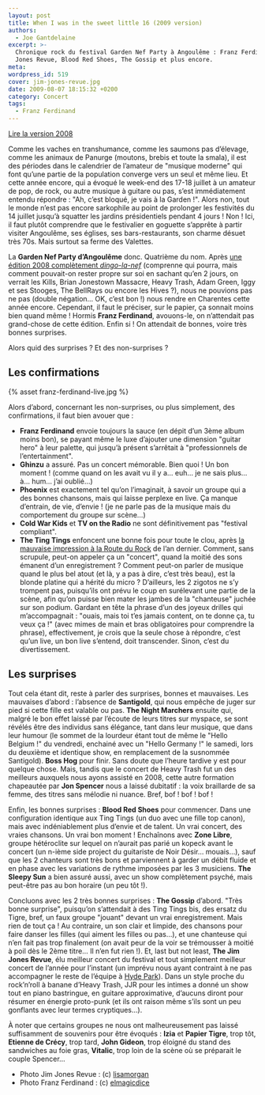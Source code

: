 ```yaml
---
layout: post
title: When I was in the sweet little 16 (2009 version)
authors:
  - Joe Gantdelaine
excerpt: >-
  Chronique rock du festival Garden Nef Party à Angoulême : Franz Ferdinand, Jim
  Jones Revue, Blood Red Shoes, The Gossip et plus encore.
meta:
wordpress_id: 519
cover: jim-jones-revue.jpg
date: 2009-08-07 18:15:32 +0200
category: Concert
tags:
  - Franz Ferdinand
---
```


[Lire la version 2008][1]

Comme les vaches en transhumance, comme les saumons pas d’élevage, comme les
animaux de Panurge (moutons, brebis et toute la smala), il est des périodes dans
le calendrier de l’amateur de "musique moderne" qui font qu’une partie de la
population converge vers un seul et même lieu. Et cette année encore, qui a
évoqué le week-end des 17-18 juillet à un amateur de pop, de rock, ou autre
musique à guitare ou pas, s’est immédiatement entendu répondre : "Ah, c’est
bloqué, je vais à la Garden !". Alors non, tout le monde n’est pas encore
sarkophile au point de prolonger les festivités du 14 juillet jusqu’à squatter
les jardins présidentiels pendant 4 jours ! Non ! Ici, il faut plutôt comprendre
que le festivalier en goguette s’apprête à partir visiter Angoulême, ses
églises, ses bars-restaurants, son charme désuet très 70s. Mais surtout sa ferme
des Valettes.

La **Garden Nef Party d’Angoulême** donc. Quatrième du nom. Après [une édition
2008 complètement _dingo-la-nef_][1] (comprenne qui pourra, mais comment
pouvait-on rester propre sur soi en sachant qu’en 2 jours, on verrait les Kills,
Brian Jonestown Massacre, Heavy Trash, Adam Green, Iggy et ses Stooges, The
BellRays ou encore les Hives ?), nous ne pouvions pas ne pas (double négation…
OK, c’est bon !) nous rendre en Charentes cette année encore. Cependant, il faut
le préciser, sur le papier, ça sonnait moins bien quand même ! Hormis **Franz
Ferdinand**, avouons-le, on n’attendait pas grand-chose de cette édition. Enfin
si ! On attendait de bonnes, voire très bonnes surprises.

Alors quid des surprises ? Et des non-surprises ?

## Les confirmations

{% asset franz-ferdinand-live.jpg %}

Alors d’abord, concernant les non-surprises, ou plus simplement, des
confirmations, il faut bien avouer que :

- **Franz Ferdinand** envoie toujours la sauce (en dépit d’un 3ème album moins
  bon), se payant même le luxe d’ajouter une dimension "guitar hero" à leur
  palette, qui jusqu’à présent s’arrêtait à "professionnels de l’entertainment".
- **Ghinzu** a assuré. Pas un concert mémorable. Bien quoi ! Un bon moment !
  (comme quand on les avait vu il y a… euh… je ne sais plus… à… hum… j’ai
  oublié…)
- **Phoenix** est exactement tel qu’on l’imaginait, à savoir un groupe qui a des
  bonnes chansons, mais qui laisse perplexe en live. Ça manque d’entrain, de
  vie, d’envie ! (je ne parle pas de la musique mais du comportement du groupe
  sur scène…)
- **Cold War Kids** et **TV on the Radio** ne sont définitivement pas "festival
  compliant".
- **The Ting Tings** enfoncent une bonne fois pour toute le clou, après [la
  mauvaise impression à la Route du Rock][2] de l’an dernier. Comment, sans
  scrupule, peut-on appeler ça un "concert", quand la moitié des sons émanent
  d’un enregistrement ? Comment peut-on parler de musique quand le plus bel
  atout (et là, y a pas à dire, c’est très beau), est la blonde platine qui a
  hérité du micro ? D’ailleurs, les 2 zigotos ne s’y trompent pas, puisqu’ils
  ont prévu le coup en surélevant une partie de la scène, afin qu’on puisse bien
  mater les jambes de la "chanteuse" juchée sur son podium. Gardant en tête la
  phrase d’un des joyeux drilles qui m’accompagnait : "ouais, mais toi t’es
  jamais content, on te donne ça, tu veux ça !" (avec mimes de main et bras
  obligatoires pour comprendre la phrase), effectivement, je crois que la seule
  chose à répondre, c’est qu’un live, un bon live s’entend, doit transcender.
  Sinon, c’est du divertissement.

## Les surprises

Tout cela étant dit, reste à parler des surprises, bonnes et mauvaises. Les
mauvaises d’abord : l’absence de **Santigold**, qui nous empêche de juger sur
pied si cette fille est valable ou pas. **The Night Marchers** ensuite qui,
malgré le bon effet laissé par l’écoute de leurs titres sur myspace, se sont
révélés être des individus sans élégance, tant dans leur musique, que dans leur
humour (le sommet de la lourdeur étant tout de même le "Hello Belgium !" du
vendredi, enchainé avec un "Hello Germany !" le samedi, lors du deuxième et
identique show, en remplacement de la susnommée Santigold). **Boss Hog** pour
finir. Sans doute que l’heure tardive y est pour quelque chose. Mais, tandis que
le concert de Heavy Trash fut un des meilleurs auxquels nous ayons assisté en
2008, cette autre formation chapeautée par **Jon Spencer** nous a laissé
dubitatif : la voix braillarde de sa femme, des titres sans mélodie ni nuance.
Bref, bof ! bof ! bof !

Enfin, les bonnes surprises : **Blood Red Shoes** pour commencer. Dans une
configuration identique aux Ting Tings (un duo avec une fille top canon), mais
avec indéniablement plus d’envie et de talent. Un vrai concert, des vraies
chansons. Un vrai bon moment ! Enchaînons avec **Zone Libre**, groupe
hétéroclite sur lequel on n’aurait pas parié un kopeck avant le concert (un
n-ième side project du guitariste de Noir Désir… mouais…), sauf que les 2
chanteurs sont très bons et parviennent à garder un débit fluide et en phase
avec les variations de rythme imposées par les 3 musiciens. **The Sleepy Sun** a
bien assuré aussi, avec un show complètement psyché, mais peut-être pas au bon
horaire (un peu tôt !).

Concluons avec les 2 très bonnes surprises : **The Gossip** d’abord. "Très bonne
surprise", puisqu’on s’attendait à des Ting Tings bis, des ersatz du Tigre,
bref, un faux groupe "jouant" devant un vrai enregistrement. Mais rien de tout
ça ! Au contraire, un son clair et limpide, des chansons pour faire danser les
filles (qui aiment les filles ou pas…), et une chanteuse qui n’en fait pas trop
finalement (on avait peur de la voir se trémousser à moitié à poil dès le 2ème
titre… Il n’en fut rien !). Et, last but not least, **The Jim Jones Revue**, élu
meilleur concert du festival et tout simplement meilleur concert de l’année pour
l’instant (un imprévu nous ayant contraint à ne pas accompagner le reste de
l’équipe à [Hyde Park][i514]). Dans un style proche du rock’n’roll à banane
d’Heavy Trash, JJR pour les intimes a donné un show tout en piano bastringue, en
guitare approximative, d’aucuns diront pour résumer en énergie proto-punk (et
ils ont raison même s’ils sont un peu gonflants avec leur termes cryptiques…).

À noter que certains groupes ne nous ont malheureusement pas laissé suffisamment
de souvenirs pour être évoqués : **Izia** et **Papier Tigre**, trop tôt,
**Etienne de Crécy**, trop tard, **John Gideon**, trop éloigné du stand des
sandwiches au foie gras, **Vitalic**, trop loin de la scène où se préparait le
couple Spencer…

- Photo Jim Jones Revue : (c)
  [lisamorgan](https://www.flickr.com/photos/lisamorgan/)
- Photo Franz Ferdinand : (c)
  [elmagicdice](https://www.flickr.com/photos/elmagicdice/)

[i514]: https://www.deadrooster.org/hand-in-hand-through-their-hyde-parklife/
[1]: https://www.deadrooster.org/garden-nef-party-angouleme-2008/
[2]: https://www.deadrooster.org/route-du-rock-2008/
